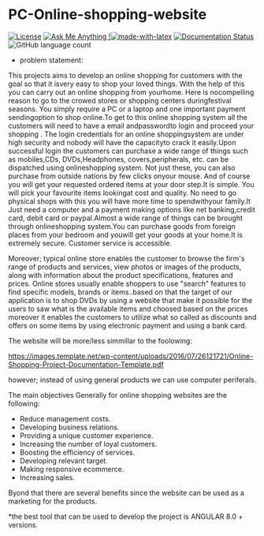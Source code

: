 # PC-Online-shopping-website
[![License](https://img.shields.io/badge/License-Apache%202.0-blue.svg)](https://opensource.org/licenses/Apache-2.0)  [![Ask Me Anything !](https://img.shields.io/badge/Ask%20me-anything-1abc9c.svg)](https://GitHub.com/Naereen/ama)[![made-with-latex](https://img.shields.io/badge/Made%20with-LaTeX-1f425f.svg)](https://www.latex-project.org/) [![Documentation Status](https://readthedocs.org/projects/ansicolortags/badge/?version=latest)](http://ansicolortags.readthedocs.io/?badge=latest) ![GitHub language count](https://img.shields.io/badge/Language-AngularJS-yellowgreen)


+ problem statement:

This projects aims to develop an online shopping for customers with the goal so that it isvery easy to shop your loved things. With the help of this you can carry out an online shopping from yourhome. Here is nocompelling reason to go to the crowed stores or shopping centers duringfestival seasons. You simply require a PC or a laptop and one important payment sendingoption to shop online.To get to this online shopping system all the customers will need to have a email andpasswordto login and proceed your shopping . The login credentials for an online shoppingsystem are under high security and nobody will have the capacityto crack it easily.Upon successful login the customers can purchase a wide range of things such as mobiles,CDs, DVDs,Headphones, covers,peripherals, etc. can be dispatched using onlineshopping system. Not just these, you can also purchase from outside nations by few clicks onyour mouse. And of course you will get your requested ordered items at your door step.It is simple. You will pick your favourite items lookingat cost and quality. No need to go physical shops with this you will have more time to spendwithyour family.It Just need a computer and a payment making options like net banking,credit card, debit card or paypal.Almost a wide range of things can be brought through onlineshopping system.You can purchase goods from foreign places from your bedroom and youwill get your goods at your home.It is extremely secure. Customer service is accessible.


Moreover; typical online store enables the customer to browse the firm's range of products and services, view photos or images of the products, along with information about the product specifications, features and prices. Online stores usually enable shoppers to use "search" features to find specific models, brands or items..based on that the target of our application is to shop DVDs by using a website that make it possible for the users to saw what is the available items and choosed based on the prices moreover it enables the customers to utilize what so called as discounts and offers on some items by using electronic payment and using a bank card.

The website will be more/less simmillar to the foolowing:

https://images.template.net/wp-content/uploads/2016/07/26121721/Online-Shopping-Project-Documentation-Template.pdf

however; instead of using general products we can use computer periferals.

The main objectives Generally for online shopping websites are the following:
+ Reduce management costs.
+ Developing business relations.
+ Providing a unique customer experience.
+ Increasing the number of loyal customers.
+ Boosting the efficiency of services.
+ Developing relevant target.
+ Making responsive ecommerce.
+ Increasing sales.

Byond that there are several benefits since the website can be used as a marketing for the products.

*the best tool that can be used to develop the project is ANGULAR 8.0 + versions.



